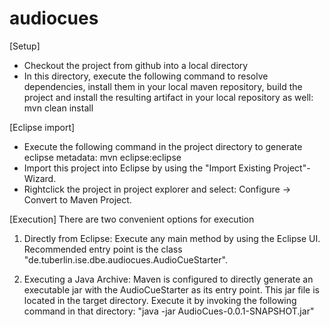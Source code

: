 # audiocues

[Setup]
- Checkout the project from github into a local directory
- In this directory, execute the following command to resolve dependencies, install them in your local maven repository, build the project and install the resulting artifact in your local repository as well: mvn clean install

[Eclipse import]
- Execute the following command in the project directory to generate eclipse metadata: mvn eclipse:eclipse
- Import this project into Eclipse by using the "Import Existing Project"-Wizard.
- Rightclick the project in project explorer and select: Configure -> Convert to Maven Project.

[Execution]
There are two convenient options for execution

1. Directly from Eclipse:
Execute any main method by using the Eclipse UI. Recommended entry point is the class "de.tuberlin.ise.dbe.audiocues.AudioCueStarter".

2. Executing a Java Archive:
Maven is configured to directly generate an executable jar with the AudioCueStarter as its entry point.
This jar file is located in the target directory.
Execute it by invoking the following command in that directory: "java -jar AudioCues-0.0.1-SNAPSHOT.jar"



